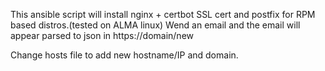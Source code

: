 This ansible script will install nginx + certbot SSL cert and postfix for RPM based distros.(tested on ALMA linux)
Wend an email and the email will appear parsed to json in https://domain/new

Change hosts file to add new hostname/IP and domain.
